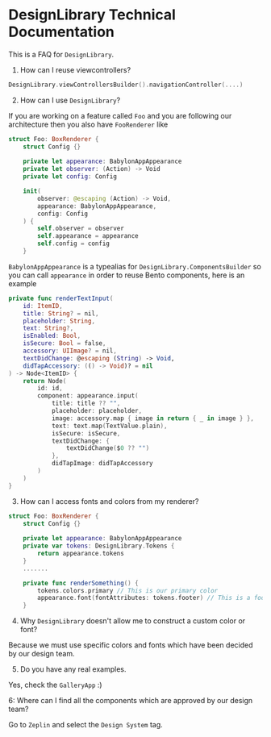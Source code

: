 # DesignLibrary Technical Documentation

This is a FAQ for `DesignLibrary`.

1. How can I reuse viewcontrollers?

```swift
DesignLibrary.viewControllersBuilder().navigationController(....)
```

2. How can I use `DesignLibrary`?

If you are working on a feature called `Foo` and you are following our architecture then you also have `FooRenderer` like 

```swift
struct Foo: BoxRenderer {
    struct Config {}
   
    private let appearance: BabylonAppAppearance
    private let observer: (Action) -> Void
    private let config: Config

    init(
        observer: @escaping (Action) -> Void,
        appearance: BabylonAppAppearance,
        config: Config
    ) {
        self.observer = observer
        self.appearance = appearance
        self.config = config
    }
```

`BabylonAppAppearance` is a typealias for `DesignLibrary.ComponentsBuilder` so you can call `appearance` in order to reuse Bento components, here is an example

```swift
private func renderTextInput(
    id: ItemID,
    title: String? = nil,
    placeholder: String,
    text: String?,
    isEnabled: Bool,
    isSecure: Bool = false,
    accessory: UIImage? = nil,
    textDidChange: @escaping (String) -> Void,
    didTapAccessory: (() -> Void)? = nil
) -> Node<ItemID> {
    return Node(
        id: id,
        component: appearance.input(
            title: title ?? "",
            placeholder: placeholder,
            image: accessory.map { image in return { _ in image } },
            text: text.map(TextValue.plain),
            isSecure: isSecure,
            textDidChange: {
                textDidChange($0 ?? "")
            },
            didTapImage: didTapAccessory
        )
    )
}
```

3. How can I access fonts and colors from my renderer? 

```swift
struct Foo: BoxRenderer {
    struct Config {}
   
    private let appearance: BabylonAppAppearance
    private var tokens: DesignLibrary.Tokens { 
        return appearance.tokens
    }
    .......

    private func renderSomething() {
        tokens.colors.primary // This is our primary color
        appearance.font(fontAttributes: tokens.footer) // This is a footer
    }

```
4. Why `DesignLibrary` doesn't allow me to construct a custom color or font?

Because we must use specific colors and fonts which have been decided by our design team.

5. Do you have any real examples.

Yes, check the `GalleryApp` :)

6: Where can I find all the components which are approved by our design team?

Go to `Zeplin` and select the `Design System` tag.
